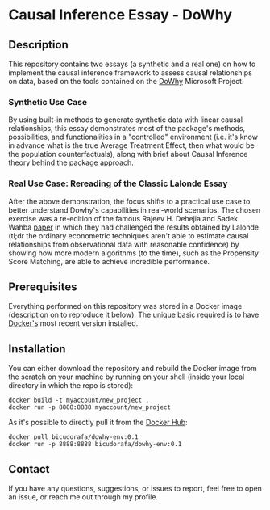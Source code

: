 # Causal Inference Essay - DoWhy
## Description
This repository contains two essays (a synthetic and a real one) on how to implement the causal inference framework to assess causal relationships on data, based on the tools contained on the [DoWhy](https://github.com/Microsoft/dowhy) Microsoft Project.
### Synthetic Use Case
By using built-in methods to generate synthetic data with linear causal relationships, this essay demonstrates most of the package's methods, possibilities, and functionalities in a "controlled" environment (i.e. it's know in advance what is the true Average Treatment Effect, then what would be the population counterfactuals), along with brief about Causal Inference theory behind the package approach.
### Real Use Case: Rereading of the Classic Lalonde Essay
After the above demonstration, the focus shifts to a practical use case to better understand Dowhy's capabilities in real-world scenarios. The chosen exercise was a re-edition of the famous Rajeev H. Dehejia and Sadek Wahba [paper](https://users.nber.org/~rdehejia/papers/matching.pdf) in which they had challenged the results obtained by Lalonde (tl;dr the ordinary econometric techniques aren't able to estimate causal relationships from observational data with reasonable confidence) by showing how more modern algorithms (to the time), such as the Propensity Score Matching, are able to achieve incredible performance.
## Prerequisites
Everything performed on this repository was stored in a Docker image (description on to reproduce it below). The unique basic required is to have [Docker's](https://docs.docker.com/engine/install/) most recent version installed.
## Installation
You can either download the repository and rebuild the Docker image from the scratch on your machine by running on your shell (inside your local directory in which the repo is stored):
```
docker build -t myaccount/new_project .
docker run -p 8888:8888 myaccount/new_project
```
As it's possible to directly pull it from the [Docker Hub](https://hub.docker.com/):
```
docker pull bicudorafa/dowhy-env:0.1
docker run -p 8888:8888 bicudorafa/dowhy-env:0.1
```
## Contact
If you have any questions, suggestions, or issues to report, feel free to open an issue, or reach me out through my profile.